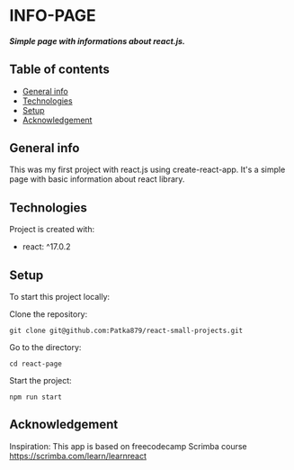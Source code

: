 # INFO-PAGE
##### Simple page with informations about react.js. 
## Table of contents
* [General info](#general-info)
* [Technologies](#technologies)
* [Setup](#setup)
* [Acknowledgement](#acknowledgement)
## General info
This was my first project with react.js using create-react-app. It's a simple page with basic information about react library.
## Technologies
Project is created with:
*  react: ^17.0.2
## Setup 
To start this project locally:

Clone the repository:
```
git clone git@github.com:Patka879/react-small-projects.git
```
Go to the directory:
```
cd react-page
```
Start the project:
```
npm run start
```
## Acknowledgement
Inspiration: This app is based on freecodecamp Scrimba course https://scrimba.com/learn/learnreact<br>
